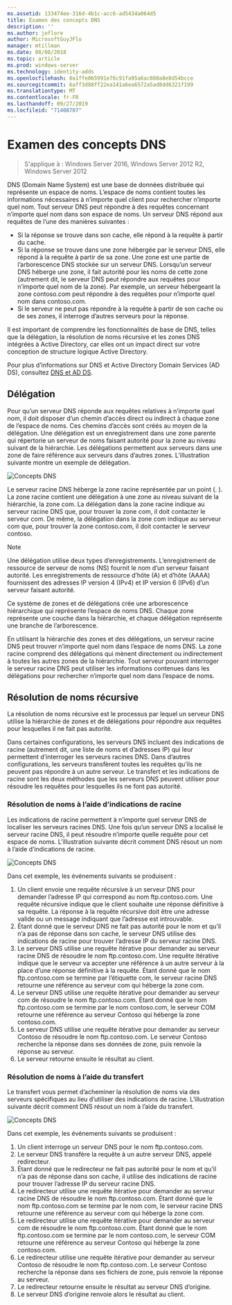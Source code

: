 ```yaml
---
ms.assetid: 133474ee-316d-4b1c-acc6-ad5434a064d5
title: Examen des concepts DNS
description: ''
ms.author: joflore
author: MicrosoftGuyJFlo
manager: mtillman
ms.date: 08/08/2018
ms.topic: article
ms.prod: windows-server
ms.technology: identity-adds
ms.openlocfilehash: 0a1ffe065991e76c91fa95a6ac080a8e8d54bcce
ms.sourcegitcommit: 6aff3d88ff22ea141a6ea6572a5ad8dd6321f199
ms.translationtype: MT
ms.contentlocale: fr-FR
ms.lasthandoff: 09/27/2019
ms.locfileid: "71408707"
---
```

# <a name="reviewing-dns-concepts"></a>Examen des concepts DNS

>S'applique à : Windows Server 2016, Windows Server 2012 R2, Windows Server 2012

DNS (Domain Name System) est une base de données distribuée qui représente un espace de noms. L’espace de noms contient toutes les informations nécessaires à n’importe quel client pour rechercher n’importe quel nom. Tout serveur DNS peut répondre à des requêtes concernant n’importe quel nom dans son espace de noms. Un serveur DNS répond aux requêtes de l’une des manières suivantes :  
  
- Si la réponse se trouve dans son cache, elle répond à la requête à partir du cache.  
- Si la réponse se trouve dans une zone hébergée par le serveur DNS, elle répond à la requête à partir de sa zone. Une zone est une partie de l’arborescence DNS stockée sur un serveur DNS. Lorsqu’un serveur DNS héberge une zone, il fait autorité pour les noms de cette zone (autrement dit, le serveur DNS peut répondre aux requêtes pour n’importe quel nom de la zone). Par exemple, un serveur hébergeant la zone contoso.com peut répondre à des requêtes pour n’importe quel nom dans contoso.com.  
- Si le serveur ne peut pas répondre à la requête à partir de son cache ou de ses zones, il interroge d’autres serveurs pour la réponse.  

Il est important de comprendre les fonctionnalités de base de DNS, telles que la délégation, la résolution de noms récursive et les zones DNS intégrées à Active Directory, car elles ont un impact direct sur votre conception de structure logique Active Directory.  
  
Pour plus d’informations sur DNS et Active Directory Domain Services (AD DS), consultez [DNS et AD DS](../../ad-ds/plan/DNS-and-AD-DS.md).  
  
## <a name="delegation"></a>Délégation

Pour qu’un serveur DNS réponde aux requêtes relatives à n’importe quel nom, il doit disposer d’un chemin d’accès direct ou indirect à chaque zone de l’espace de noms. Ces chemins d’accès sont créés au moyen de la délégation. Une délégation est un enregistrement dans une zone parente qui répertorie un serveur de noms faisant autorité pour la zone au niveau suivant de la hiérarchie. Les délégations permettent aux serveurs dans une zone de faire référence aux serveurs dans d’autres zones. L’illustration suivante montre un exemple de délégation.  
  
![Concepts DNS](../../media/Reviewing-DNS-Concepts/0c24b576-d41a-4e5d-ad3d-6be81e095835.gif)  
  
Le serveur racine DNS héberge la zone racine représentée par un point (. ). La zone racine contient une délégation à une zone au niveau suivant de la hiérarchie, la zone com. La délégation dans la zone racine indique au serveur racine DNS que, pour trouver la zone com, il doit contacter le serveur com. De même, la délégation dans la zone com indique au serveur com que, pour trouver la zone contoso.com, il doit contacter le serveur contoso.  
  
> [!NOTE]  
> Une délégation utilise deux types d’enregistrements. L’enregistrement de ressource de serveur de noms (NS) fournit le nom d’un serveur faisant autorité. Les enregistrements de ressource d’hôte (A) et d’hôte (AAAA) fournissent des adresses IP version 4 (IPv4) et IP version 6 (IPv6) d’un serveur faisant autorité.  
  
Ce système de zones et de délégations crée une arborescence hiérarchique qui représente l’espace de noms DNS. Chaque zone représente une couche dans la hiérarchie, et chaque délégation représente une branche de l’arborescence.  
  
En utilisant la hiérarchie des zones et des délégations, un serveur racine DNS peut trouver n’importe quel nom dans l’espace de noms DNS. La zone racine comprend des délégations qui mènent directement ou indirectement à toutes les autres zones de la hiérarchie. Tout serveur pouvant interroger le serveur racine DNS peut utiliser les informations contenues dans les délégations pour rechercher n’importe quel nom dans l’espace de noms.  
  
## <a name="recursive-name-resolution"></a>Résolution de noms récursive

La résolution de noms récursive est le processus par lequel un serveur DNS utilise la hiérarchie de zones et de délégations pour répondre aux requêtes pour lesquelles il ne fait pas autorité.  
  
Dans certaines configurations, les serveurs DNS incluent des indications de racine (autrement dit, une liste de noms et d’adresses IP) qui leur permettent d’interroger les serveurs racines DNS. Dans d’autres configurations, les serveurs transfèrent toutes les requêtes qu’ils ne peuvent pas répondre à un autre serveur. Le transfert et les indications de racine sont les deux méthodes que les serveurs DNS peuvent utiliser pour résoudre les requêtes pour lesquelles ils ne font pas autorité.  
  
### <a name="resolving-names-by-using-root-hints"></a>Résolution de noms à l’aide d’indications de racine

Les indications de racine permettent à n’importe quel serveur DNS de localiser les serveurs racines DNS. Une fois qu’un serveur DNS a localisé le serveur racine DNS, il peut résoudre n’importe quelle requête pour cet espace de noms. L’illustration suivante décrit comment DNS résout un nom à l’aide d’indications de racine.  
  
![Concepts DNS](../../media/Reviewing-DNS-Concepts/1c044845-b104-4262-a7af-474ba3558a85.gif)  
  
Dans cet exemple, les événements suivants se produisent :  
  
1. Un client envoie une requête récursive à un serveur DNS pour demander l’adresse IP qui correspond au nom ftp.contoso.com. Une requête récursive indique que le client souhaite une réponse définitive à sa requête. La réponse à la requête récursive doit être une adresse valide ou un message indiquant que l’adresse est introuvable.  
2. Étant donné que le serveur DNS ne fait pas autorité pour le nom et qu’il n’a pas de réponse dans son cache, le serveur DNS utilise des indications de racine pour trouver l’adresse IP du serveur racine DNS.  
3. Le serveur DNS utilise une requête itérative pour demander au serveur racine DNS de résoudre le nom ftp.contoso.com. Une requête itérative indique que le serveur va accepter une référence à un autre serveur à la place d’une réponse définitive à la requête. Étant donné que le nom ftp.contoso.com se termine par l’étiquette com, le serveur racine DNS retourne une référence au serveur com qui héberge la zone com.  
4. Le serveur DNS utilise une requête itérative pour demander au serveur com de résoudre le nom ftp.contoso.com. Étant donné que le nom ftp.contoso.com se termine par le nom contoso.com, le serveur COM retourne une référence au serveur Contoso qui héberge la zone contoso.com.  
5. Le serveur DNS utilise une requête itérative pour demander au serveur Contoso de résoudre le nom ftp.contoso.com. Le serveur Contoso recherche la réponse dans ses données de zone, puis renvoie la réponse au serveur.  
6. Le serveur retourne ensuite le résultat au client.  
  
### <a name="resolving-names-by-using-forwarding"></a>Résolution de noms à l’aide du transfert

Le transfert vous permet d’acheminer la résolution de noms via des serveurs spécifiques au lieu d’utiliser des indications de racine. L’illustration suivante décrit comment DNS résout un nom à l’aide du transfert.  
  
![Concepts DNS](../../media/Reviewing-DNS-Concepts/05bc2eb0-1033-4e53-ae30-244fa247d000.gif)  
  
Dans cet exemple, les événements suivants se produisent :  
  
1. Un client interroge un serveur DNS pour le nom ftp.contoso.com.  
2. Le serveur DNS transfère la requête à un autre serveur DNS, appelé redirecteur.  
3. Étant donné que le redirecteur ne fait pas autorité pour le nom et qu’il n’a pas de réponse dans son cache, il utilise des indications de racine pour trouver l’adresse IP du serveur racine DNS.  
4. Le redirecteur utilise une requête itérative pour demander au serveur racine DNS de résoudre le nom ftp.contoso.com. Étant donné que le nom ftp.contoso.com se termine par le nom com, le serveur racine DNS retourne une référence au serveur com qui héberge la zone com.  
5. Le redirecteur utilise une requête itérative pour demander au serveur com de résoudre le nom ftp.contoso.com. Étant donné que le nom ftp.contoso.com se termine par le nom contoso.com, le serveur COM retourne une référence au serveur Contoso qui héberge la zone contoso.com.  
6. Le redirecteur utilise une requête itérative pour demander au serveur Contoso de résoudre le nom ftp.contoso.com. Le serveur Contoso recherche la réponse dans ses fichiers de zone, puis renvoie la réponse au serveur.  
7. Le redirecteur retourne ensuite le résultat au serveur DNS d’origine.  
8. Le serveur DNS d’origine renvoie alors le résultat au client.  
